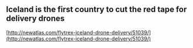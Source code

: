 ## Iceland is the first country to cut the red tape for delivery drones
  
  [http://newatlas.com/flytrex-iceland-drone-delivery/51039/](http://newatlas.com/flytrex-iceland-drone-delivery/51039/)